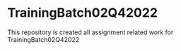 # TrainingBatch02Q42022
This repository is created all assignment related work for TrainingBatch02Q42022
